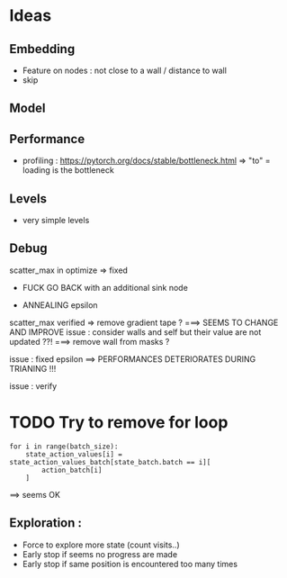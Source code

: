 # Ideas


## Embedding

- Feature on nodes : not close to a wall / distance to wall
- skip

## Model

## Performance

- profiling : https://pytorch.org/docs/stable/bottleneck.html
=> "to" = loading is the bottleneck

## Levels

- very simple levels

## Debug

scatter_max in optimize => fixed

- FUCK GO BACK with an additional sink node

- ANNEALING epsilon


scatter_max verified => remove gradient tape ? ===> SEEMS TO CHANGE AND IMPROVE
issue : consider walls and self but their value are not updated ??!
===> remove wall from masks ?

issue : fixed epsilon ==> PERFORMANCES DETERIORATES DURING TRIANING !!!


issue : verify
# TODO Try to remove for loop
    for i in range(batch_size):
        state_action_values[i] = state_action_values_batch[state_batch.batch == i][
            action_batch[i]
        ]
==> seems OK

## Exploration :

- Force to explore more state (count visits..)
- Early stop if seems no progress are made
- Early stop if same position is encountered too many times

